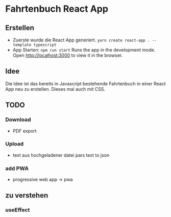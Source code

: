 # Fahrtenbuch React App

## Erstellen
+ Zuerste wurde die React App generiert.
`yarn create react-app . --template typescript`
+ App Starten:
 `npm run start`
Runs the app in the development mode.\
Open [http://localhost:3000](http://localhost:3000) to view it in the browser.

## Idee
Die Idee ist das bereits in Javascript bestehende Fahrtenbuch in einer React App neu zu erstellen. Dieses mal auch mit CSS.

## TODO

### Download
+ PDF export

### Upload
+ text aus hochgeladener datei pars text to json

### add PWA
+ progressive web app -> pwa

## zu verstehen
### useEffect
